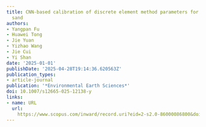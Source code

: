 ```yaml
---
title: CNN-based calibration of discrete element method parameters for calcareous
  sand
authors:
- Yangpan Fu
- Huawei Tong
- Jie Yuan
- Yizhao Wang
- Jie Cui
- Yi Shan
date: '2025-01-01'
publishDate: '2025-04-28T19:14:36.620563Z'
publication_types:
- article-journal
publication: '*Environmental Earth Sciences*'
doi: 10.1007/s12665-025-12138-y
links:
- name: URL
  url: 
    https://www.scopus.com/inward/record.uri?eid=2-s2.0-86000086800&doi=10.1007%2fs12665-025-12138-y&partnerID=40&md5=25b24aa718499df05198517fff6f79fa
---
```

